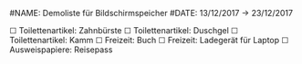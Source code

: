 #NAME: Demoliste für Bildschirmspeicher
#DATE: 13/12/2017 → 23/12/2017

☐ Toilettenartikel: Zahnbürste
☐ Toilettenartikel: Duschgel
☐ Toilettenartikel: Kamm
☐ Freizeit: Buch
☐ Freizeit: Ladegerät für Laptop
☐ Ausweispapiere: Reisepass